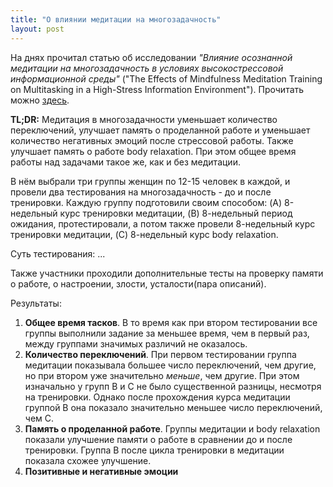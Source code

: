 ```yaml
---
title: "О влиянии медитации на многозадачность"
layout: post
---
```


На днях прочитал статью об исследовании _"Влияние осознанной медитации на многозадачность в условиях высокострессовой информационной среды"_ ("The Effects of Mindfulness Meditation Training on Multitasking in a High-Stress Information Environment").
Прочитать можно [здесь](http://faculty.washington.edu/wobbrock/pubs/gi-12.02.pdf).

**TL;DR:** Медитация в многозадачности уменьшает количество переключений, улучшает память о проделанной работе и уменьшает количество негативных эмоций после стрессовой работы. Также улучшает память о работе body relaxation.
При этом общее время работы над задачами такое же, как и без медитации.

В нём выбрали три группы женщин по 12-15 человек в каждой, и провели два тестирования на многозадачность - до и после тренировки. Каждую группу подготовили своим способом: (A) 8-недельный курс тренировки медитации, (B) 8-недельный период ожидания, протестировали, а потом также провели 8-недельный курс тренировки медитации, (C) 8-недельный курс body relaxation.

Суть тестирования: ...

Также участники проходили дополнительные тесты на проверку памяти о работе, о настроении, злости, усталости(пара описаний).

Результаты:
1. **Общее время тасков**. В то время как при втором тестировании все группы выполнили задание за меньшее время, чем в первый раз, между группами значимых различий не оказалось.
2. **Количество переключений**. При первом тестировании группа медитации показывала большее число переключений, чем другие, но при втором уже значительно _меньше_, чем другие. При этом изначально у групп B и С не было существенной разницы, несмотря на тренировки. Однако после прохождения курса медитации группой B она показало значительно меньшее число переключений, чем C.
3. **Память о проделанной работе**. Группы медитации и body relaxation показали улучшение памяти о работе в сравнении до и после тренировки. Группа B после цикла тренировки в медитации показала схожее улучшение.
4. **Позитивные и негативные эмоции**
